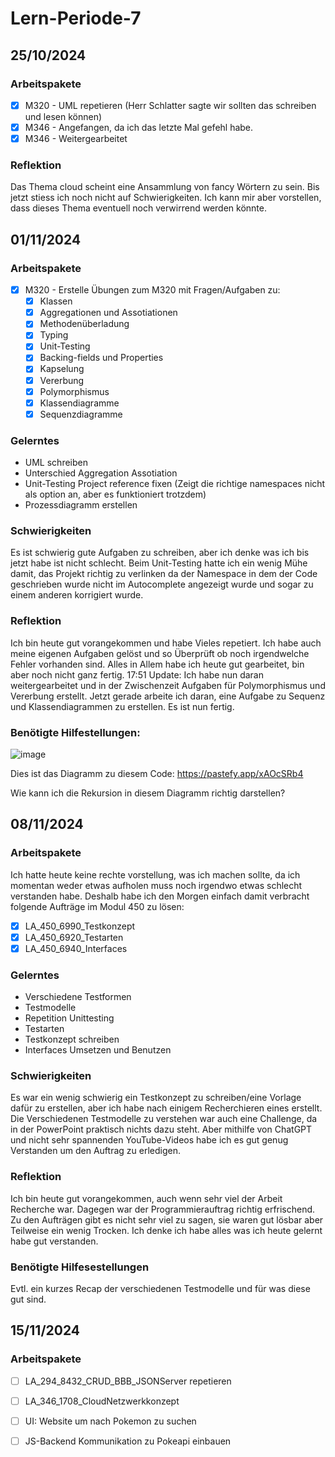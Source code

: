 # Lern-Periode-7

## 25/10/2024
### Arbeitspakete
- [x] M320 - UML repetieren (Herr Schlatter sagte wir sollten das schreiben und lesen können)
- [x] M346 - Angefangen, da ich das letzte Mal gefehl habe.
- [x] M346 - Weitergearbeitet

### Reflektion
Das Thema cloud scheint eine Ansammlung von fancy Wörtern zu sein. Bis jetzt stiess ich noch nicht auf Schwierigkeiten. Ich kann mir aber vorstellen, dass dieses Thema eventuell noch verwirrend werden könnte.

## 01/11/2024
### Arbeitspakete
- [x] M320 - Erstelle Übungen zum M320 mit Fragen/Aufgaben zu:
  - [x] Klassen
  - [x] Aggregationen und Assotiationen
  - [x] Methodenüberladung
  - [x] Typing
  - [x] Unit-Testing
  - [x] Backing-fields und Properties
  - [x] Kapselung
  - [x] Vererbung
  - [x] Polymorphismus
  - [x] Klassendiagramme
  - [x] Sequenzdiagramme

### Gelerntes
- UML schreiben
- Unterschied Aggregation Assotiation
- Unit-Testing Project reference fixen (Zeigt die richtige namespaces nicht als option an, aber es funktioniert trotzdem)
- Prozessdiagramm erstellen

### Schwierigkeiten
Es ist schwierig gute Aufgaben zu schreiben, aber ich denke was ich bis jetzt habe ist nicht schlecht. Beim Unit-Testing hatte ich ein wenig Mühe damit, das Projekt richtig zu verlinken da der Namespace in dem der Code geschrieben wurde nicht im Autocomplete angezeigt wurde und sogar zu einem anderen korrigiert wurde. 

### Reflektion
Ich bin heute gut vorangekommen und habe Vieles repetiert. Ich habe auch meine eigenen Aufgaben gelöst und so Überprüft ob noch irgendwelche Fehler vorhanden sind. Alles in Allem habe ich heute gut gearbeitet, bin aber noch nicht ganz fertig. 17:51 Update: Ich habe nun daran weitergearbeitet und in der Zwischenzeit Aufgaben für Polymorphismus und Vererbung erstellt. Jetzt gerade arbeite ich daran, eine Aufgabe zu Sequenz und Klassendiagrammen zu erstellen. Es ist nun fertig.



### Benötigte Hilfestellungen:

![image](https://github.com/user-attachments/assets/ef2dabdc-f870-4063-97d7-a7de6d7893ed)

Dies ist das Diagramm zu diesem Code: https://pastefy.app/xAOcSRb4

Wie kann ich die Rekursion in diesem Diagramm richtig darstellen?


## 08/11/2024
### Arbeitspakete
Ich hatte heute keine rechte vorstellung, was ich machen sollte, da ich momentan weder etwas aufholen muss noch irgendwo etwas schlecht verstanden habe. Deshalb habe ich den Morgen einfach damit verbracht folgende Aufträge im Modul 450 zu lösen:
- [x] LA_450_6990_Testkonzept
- [x] LA_450_6920_Testarten
- [x] LA_450_6940_Interfaces

### Gelerntes
- Verschiedene Testformen
- Testmodelle
- Repetition Unittesting
- Testarten
- Testkonzept schreiben
- Interfaces Umsetzen und Benutzen

### Schwierigkeiten
Es war ein wenig schwierig ein Testkonzept zu schreiben/eine Vorlage dafür zu erstellen, aber ich habe nach einigem Recherchieren eines erstellt. Die Verschiedenen Testmodelle zu verstehen war auch eine Challenge, da in der PowerPoint praktisch nichts dazu steht. Aber mithilfe von ChatGPT und nicht sehr spannenden YouTube-Videos habe ich es gut genug Verstanden um den Auftrag zu erledigen.

### Reflektion
Ich bin heute gut vorangekommen, auch wenn sehr viel der Arbeit Recherche war. Dagegen war der Programmierauftrag richtig erfrischend. Zu den Aufträgen gibt es nicht sehr viel zu sagen, sie waren gut lösbar aber Teilweise ein wenig Trocken. Ich denke ich habe alles was ich heute gelernt habe gut verstanden.

### Benötigte Hilfesestellungen
Evtl. ein kurzes Recap der verschiedenen Testmodelle und für was diese gut sind.


## 15/11/2024
### Arbeitspakete
- [ ] LA_294_8432_CRUD_BBB_JSONServer repetieren
- [ ] LA_346_1708_CloudNetzwerkkonzept
- [ ] UI: Website um nach Pokemon zu suchen
- [ ] JS-Backend Kommunikation zu Pokeapi einbauen


